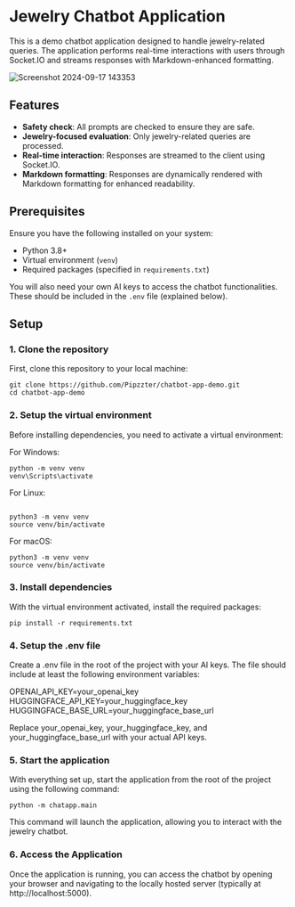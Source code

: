 # Jewelry Chatbot Application

This is a demo chatbot application designed to handle jewelry-related queries. The application performs real-time interactions with users through Socket.IO and streams responses with Markdown-enhanced formatting.

![Screenshot 2024-09-17 143353](https://github.com/user-attachments/assets/205a1e30-cb8e-4ff4-911b-1fd00806a2b3)


## Features

- **Safety check**: All prompts are checked to ensure they are safe.
- **Jewelry-focused evaluation**: Only jewelry-related queries are processed.
- **Real-time interaction**: Responses are streamed to the client using Socket.IO.
- **Markdown formatting**: Responses are dynamically rendered with Markdown formatting for enhanced readability.

## Prerequisites

Ensure you have the following installed on your system:

- Python 3.8+
- Virtual environment (`venv`)
- Required packages (specified in `requirements.txt`)

You will also need your own AI keys to access the chatbot functionalities. These should be included in the `.env` file (explained below).

## Setup

### 1. Clone the repository

First, clone this repository to your local machine:

```
git clone https://github.com/Pipzzter/chatbot-app-demo.git
cd chatbot-app-demo
```

### 2. Setup the virtual environment
Before installing dependencies, you need to activate a virtual environment:

For Windows:
```
python -m venv venv
venv\Scripts\activate
```
For Linux:
```

python3 -m venv venv
source venv/bin/activate
```
For macOS:
```
python3 -m venv venv
source venv/bin/activate
```

### 3. Install dependencies
With the virtual environment activated, install the required packages:

```
pip install -r requirements.txt
```

### 4. Setup the .env file
Create a .env file in the root of the project with your AI keys. The file should include at least the following environment variables:

OPENAI_API_KEY=your_openai_key
HUGGINGFACE_API_KEY=your_huggingface_key
HUGGINGFACE_BASE_URL=your_huggingface_base_url

Replace your_openai_key, your_huggingface_key, and your_huggingface_base_url with your actual API keys.

### 5. Start the application
With everything set up, start the application from the root of the project using the following command:
```
python -m chatapp.main
```
This command will launch the application, allowing you to interact with the jewelry chatbot.

### 6. Access the Application
Once the application is running, you can access the chatbot by opening your browser and navigating to the locally hosted server (typically at http://localhost:5000).
